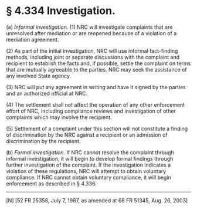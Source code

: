 # § 4.334   Investigation.

(a) *Informal investigation.* (1) NRC will investigate complaints that are unresolved after mediation or are reopened because of a violation of a mediation agreement.


(2) As part of the initial investigation, NRC will use informal fact-finding methods, including joint or separate discussions with the complaint and recipient to establish the facts and, if possible, settle the complaint on terms that are mutually agreeable to the parties. NRC may seek the assistance of any involved State agency.


(3) NRC will put any agreement in writing and have it signed by the parties and an authorized official at NRC.


(4) The settlement shall not affect the operation of any other enforcement effort of NRC, including compliance reviews and investigation of other complaints which may involve the recipient.


(5) Settlement of a complaint under this section will not constitute a finding of discrimination by the NRC against a recipient or an admission of discrimination by the recipient.


(b) *Formal investigation.* If NRC cannot resolve the complaint through informal investigation, it will begin to develop formal findings through further investigation of the complaint. If the investigation indicates a violation of these regulations, NRC will attempt to obtain voluntary compliance. If NRC cannot obtain voluntary compliance, it will begin enforcement as described in § 4.336.



---

[N] [52 FR 25358, July 7, 1987, as amended at 68 FR 51345, Aug. 26, 2003]




